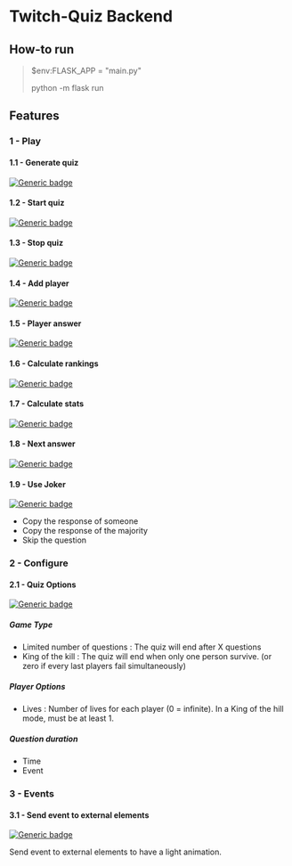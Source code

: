 # Twitch-Quiz Backend

## How-to run
> $env:FLASK_APP = "main.py"
> 
> python -m flask run

## Features
### 1 - Play
#### 1.1 - Generate quiz
[![Generic badge](https://img.shields.io/badge/TODO-b71c1c.svg)](https://shields.io/)

#### 1.2 - Start quiz
[![Generic badge](https://img.shields.io/badge/TODO-b71c1c.svg)](https://shields.io/)

#### 1.3 - Stop quiz
[![Generic badge](https://img.shields.io/badge/TODO-b71c1c.svg)](https://shields.io/)

#### 1.4 - Add player
[![Generic badge](https://img.shields.io/badge/TODO-b71c1c.svg)](https://shields.io/)

#### 1.5 - Player answer
[![Generic badge](https://img.shields.io/badge/TODO-b71c1c.svg)](https://shields.io/)

#### 1.6 - Calculate rankings
[![Generic badge](https://img.shields.io/badge/TODO-b71c1c.svg)](https://shields.io/)

#### 1.7 - Calculate stats
[![Generic badge](https://img.shields.io/badge/TODO-b71c1c.svg)](https://shields.io/)

#### 1.8 - Next answer
[![Generic badge](https://img.shields.io/badge/TODO-b71c1c.svg)](https://shields.io/)

#### 1.9 - Use Joker
[![Generic badge](https://img.shields.io/badge/TODO-b71c1c.svg)](https://shields.io/)

* Copy the response of someone
* Copy the response of the majority
* Skip the question

### 2 - Configure
#### 2.1 - Quiz Options
[![Generic badge](https://img.shields.io/badge/TODO-b71c1c.svg)](https://shields.io/)

##### Game Type
* Limited number of questions : The quiz will end after X questions
* King of the kill : The quiz will end when only one person survive. (or zero if every last players fail simultaneously)

##### Player Options
* Lives : Number of lives for each player (0 = infinite). In a King of the hill mode, must be at least 1.

##### Question duration
* Time 
* Event

### 3 - Events
#### 3.1 - Send event to external elements
[![Generic badge](https://img.shields.io/badge/TODO-b71c1c.svg)](https://shields.io/)

Send event to external elements to have a light animation.
